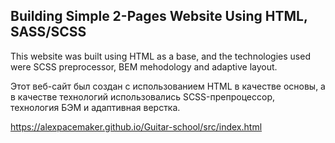 ## Building Simple 2-Pages Website Using HTML, SASS/SCSS

This website was built using HTML as a base, and the technologies used were SCSS preprocessor, BEM mehodology and adaptive layout.

Этот веб-сайт был создан с использованием HTML в качестве основы, а в качестве технологий использовались SCSS-препроцессор, технология БЭМ и адаптивная верстка.

https://alexpacemaker.github.io/Guitar-school/src/index.html
